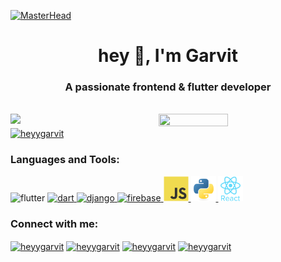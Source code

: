 [![MasterHead](https://pbs.twimg.com/profile_banners/1399277154697768965/1659518755/1500x500)](https://beingarvit.com)

<h1 align="center">hey 👋, I'm Garvit</h1>
<h3 align="center">A passionate frontend & flutter developer</h3>
<br>

<img align='left' width = "47%" src= "https://github-readme-stats.vercel.app/api?username=garv352&show_icons=true&theme=radical"/>

<img align='left' width = "47%"  height = "50%" src= "https://github-readme-stats.vercel.app/api/top-langs/?username=garv352&layout=compact"/>


<p align="left"> <a href="https://twitter.com/heyygarvit" target="blank"><img src="https://img.shields.io/twitter/follow/heyygarvit?logo=twitter&style=for-the-badge" alt="heyygarvit" /></a> </p>

<h3 align="left">Languages and Tools:</h3>
<p align="left"> <img src="https://www.vectorlogo.zone/logos/flutterio/flutterio-icon.svg" alt="flutter" width="40" height="40"/> </a> <a href="https://developer.mozilla.org/en-US/docs/Web/JavaScript" target="_blank" rel="noreferrer"> <a href="https://dart.dev" target="_blank" rel="noreferrer"> <img src="https://www.vectorlogo.zone/logos/dartlang/dartlang-icon.svg" alt="dart" width="40" height="40"/> </a> <a href="https://www.djangoproject.com/" target="_blank" rel="noreferrer">
<img src="https://cdn.worldvectorlogo.com/logos/django.svg" alt="django" width="40" height="40"/> </a> <a href="https://firebase.google.com/" target="_blank" rel="noreferrer"> <img src="https://www.vectorlogo.zone/logos/firebase/firebase-icon.svg" alt="firebase" width="40" height="40"/> </a> <a href="https://flutter.dev" target="_blank" rel="noreferrer">  <a href="https://developer.mozilla.org/en-US/docs/Web/JavaScript" target="_blank" rel="noreferrer"> <img src="https://raw.githubusercontent.com/devicons/devicon/master/icons/javascript/javascript-original.svg" alt="javascript" width="40" height="40"/> </a> <a href="https://www.python.org" target="_blank" rel="noreferrer"> <img src="https://raw.githubusercontent.com/devicons/devicon/master/icons/python/python-original.svg" alt="python" width="40" height="40"/> </a> <a href="https://reactjs.org/" target="_blank" rel="noreferrer"> <img src="https://raw.githubusercontent.com/devicons/devicon/master/icons/react/react-original-wordmark.svg" alt="react" width="40" height="40"/> </a> </p>

<h3 align="left">Connect with me:</h3>
<p align="left">
<a href="https://twitter.com/heyygarvit" target="blank"><img align="center" src="https://raw.githubusercontent.com/rahuldkjain/github-profile-readme-generator/master/src/images/icons/Social/twitter.svg" alt="heyygarvit" height="30" width="40" /></a>
<a href="https://linkedin.com/in/heyygarvit" target="blank"><img align="center" src="https://raw.githubusercontent.com/rahuldkjain/github-profile-readme-generator/master/src/images/icons/Social/linked-in-alt.svg" alt="heyygarvit" height="30" width="40" /></a>
<a href="https://instagram.com/heyygarvit" target="blank"><img align="center" src="https://raw.githubusercontent.com/rahuldkjain/github-profile-readme-generator/master/src/images/icons/Social/instagram.svg" alt="heyygarvit" height="30" width="40" /></a>
<a href="https://www.youtube.com/channel/UCohR0ulGQOadomGDrAaclXw" target="blank"><img align="center" src="https://raw.githubusercontent.com/rahuldkjain/github-profile-readme-generator/master/src/images/icons/Social/youtube.svg" alt="heyygarvit" height="30" width="40" /></a>
</p>


